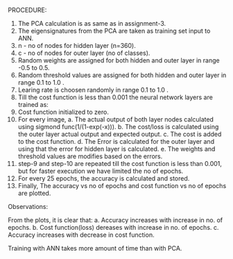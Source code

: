 PROCEDURE:

1. The PCA calculation is as same as in assignment-3.
2. The eigensignatures from the PCA are taken as training set input to ANN.
3. n - no of nodes for hidden layer (n=360).
4. c - no of nodes for outer layer (no of classes).
5. Random weights are assigned for both hidden and outer layer in range -0.5 to 0.5.
6. Random threshold values are assigned for both hidden and outer layer in range 0.1 to 1.0 .
7. Learing rate is choosen randomly in range 0.1 to 1.0 .
8. Till the cost function is less than 0.001 the neural network layers are trained as:
9. Cost function initialized to zero.
10. For every image,
	a. The actual output of both layer nodes calculated using sigmond func(1/(1-exp(-x))).
	b. The cost/loss is calculated using the outer layer actual output and expected output.
	c. The cost is added to the cost function.
	d. The Error is calculated for the outer layer and using that the error for hidden layer is calculated.
	e. The weights and threshold values are modifies based on the errors.
11. step-9 and step-10 are repeated till the cost function is less than 0.001, but for faster execution 
	we have limited the no of  epochs.
12. For every 25 epochs, the accuracy is calculated and stored.
13. Finally, The accuracy vs no of epochs   and  cost function vs no of epochs are plotted.


Observations:

From the plots, it is clear that:
a. Accuracy increases with increase in no. of epochs.
b. Cost function(loss) dereases with increase in no. of epochs.
c. Accuracy increases with decrease in cost function.

Training with ANN takes more amount of time than with PCA.

	